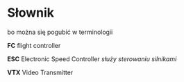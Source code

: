 # Słownik
bo można się pogubić w terminologii


**FC** flight controller

**ESC** Electronic Speed Controller *służy sterowaniu silnikami*

**VTX** Video Transmitter
